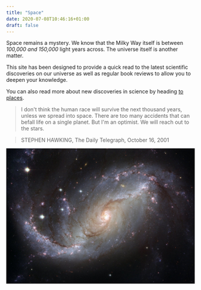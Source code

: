 ```yaml
---
title: "Space"
date: 2020-07-08T10:46:16+01:00
draft: false
---
```


Space remains a mystery. We know that the Milky Way itself is between *100,000 and 150,000* light years across. The universe itself is another matter.

This site has been designed to provide a quick read to the latest scientific discoveries on our universe as well as regular book reviews to allow you to deepen your knowledge.

You can also read more about new discoveries in science by heading [to places](https://science.nasa.gov/).

> I don't think the human race will survive the next thousand years, unless we spread into space. There are too many accidents that can befall life on a single planet. But I'm an optimist. We will reach out to the stars.

>STEPHEN HAWKING, The Daily Telegraph, October 16, 2001



![galaxy2](galaxy2.jpg)